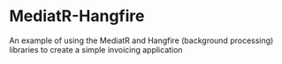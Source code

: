 # MediatR-Hangfire
An example of using the MediatR and Hangfire (background processing) libraries to create a simple invoicing application
